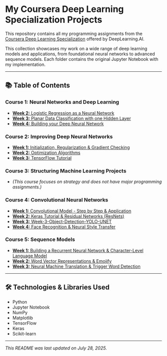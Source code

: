 # My Coursera Deep Learning Specialization Projects

This repository contains all my programming assignments from the [Coursera Deep Learning Specialization](https://www.coursera.org/specializations/deep-learning) offered by DeepLearning.AI.

This collection showcases my work on a wide range of deep learning models and applications, from foundational neural networks to advanced sequence models. Each folder contains the original Jupyter Notebook with my implementation.

---

## 📚 Table of Contents

### Course 1: Neural Networks and Deep Learning
* [**Week 2:** Logistic Regression as a Neural Network](./C1-Neural-Networks-and-Deep-Learning/Week-2-Logistic-Regression/)
* [**Week 3:** Planar Data Classification with one Hidden Layer](./C1-Neural-Networks-and-Deep-Learning/Week-3-Planar-Data-Classification/)
* [**Week 4:** Building your Deep Neural Network](./C1-Neural-Networks-and-Deep-Learning/Week-4-Deep-Neural-Network-Application/)


### Course 2: Improving Deep Neural Networks
* [**Week 1:** Initialization, Regularization & Gradient Checking](./C2-Improving-Deep-Neural-Networks/Week-1-Regularization/)
* [**Week 2:** Optimization Algorithms](./C2-Improving-Deep-Neural-Networks/Week-2-Optimization-Algorithms/)
* [**Week 3:** TensorFlow Tutorial](./C2-Improving-Deep-Neural-Networks/Week-3-TensorFlow-Tutorial/)

### Course 3: Structuring Machine Learning Projects
* *(This course focuses on strategy and does not have major programming assignments.)*

### Course 4: Convolutional Neural Networks
* [**Week 1:** Convolutional Model - Step by Step & Application](./C4-Convolutional-Neural-Networks/Week-1-Convolutional-Model/)
* [**Week 2:** Keras Tutorial & Residual Networks (ResNets)](./C4-Convolutional-Neural-Networks/Week-2-Residual-Networks/)
* [**Week 3:** Week-3-Object-Detection-YOLO-UNET](./C4-Convolutional-Neural-Networks/Week-3-Object-Detection-YOLO-UNET/)
* [**Week 4:** Face Recognition & Neural Style Transfer](./C4-Convolutional-Neural-Networks/Week-4-Face-Recognition-and-Neural-Style-Transfer/)

### Course 5: Sequence Models
* [**Week 1:** Building a Recurrent Neural Network & Character-Level Language Model](./C5-Sequence-Models/Week-1-Recurrent-Neural-Networks/)
* [**Week 2:** Word Vector Representations & Emojify](./C5-Sequence-Models/Week-2-Word-Embeddings-and-Emojify/)
* [**Week 3:** Neural Machine Translation & Trigger Word Detection](./C5-Sequence-Models/Week-3-Machine-Translation-and-Trigger-Word-Detection/)

---

## 🛠️ Technologies & Libraries Used

* Python
* Jupyter Notebook
* NumPy
* Matplotlib
* TensorFlow
* Keras
* Scikit-learn

---

*This README was last updated on July 28, 2025.*
